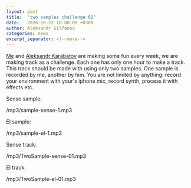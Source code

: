 ```yaml
---
layout: post
title:  "two samples challenge 01"
date:   2020-10-22 10:00:00 +0300
author: Aleksandr Gilfanov
categories: news
excerpt_separator: <!--more-->
---
```

[Me](https://github.com/aleksandrgilfanov) and
[Aleksandr Karabatov](https://github.com/elektron314) are making some fun
every week, we are making track as a challenge. Each one has only one hour to
make a track. This track should be made with using only two samples. One sample
is recorded by me, another by him. You are not limited by anything: record
your environment with your's iphone mic, record synth, process it with effects etc.
<!--more-->
Sense sample:

/mp3/sample-sense-1.mp3

El sample:

/mp3/sample-el-1.mp3

Sense track:

/mp3/TwoSample-sense-01.mp3

El track:

/mp3/TwoSample-el-01.mp3
